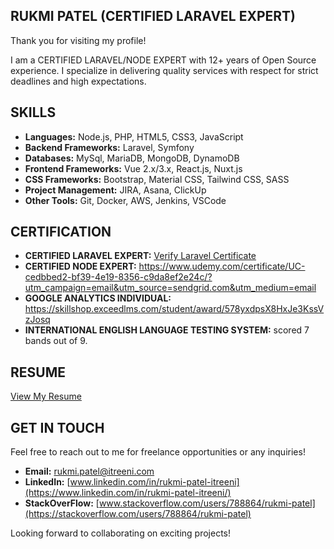 ## RUKMI PATEL (CERTIFIED LARAVEL EXPERT)

Thank you for visiting my profile!

I am a CERTIFIED LARAVEL/NODE EXPERT with 12+ years of Open Source experience. I specialize in delivering quality services with respect for strict deadlines and high expectations.

## SKILLS

- **Languages:** Node.js, PHP, HTML5, CSS3, JavaScript
- **Backend Frameworks:** Laravel, Symfony
- **Databases:** MySql, MariaDB, MongoDB, DynamoDB
- **Frontend Frameworks:** Vue 2.x/3.x, React.js, Nuxt.js
- **CSS Frameworks:** Bootstrap, Material CSS, Tailwind CSS, SASS
- **Project Management:** JIRA, Asana, ClickUp
- **Other Tools:** Git, Docker, AWS, Jenkins, VSCode

## CERTIFICATION

- **CERTIFIED LARAVEL EXPERT:** [Verify Laravel Certificate](https://verifier.certificationforlaravel.org/3e766d44-7f48-4786-8b26-9e78dd827c64)
- **CERTIFIED NODE EXPERT:** https://www.udemy.com/certificate/UC-cedbbed2-bf39-4e19-8356-c9da8ef2e24c/?utm_campaign=email&utm_source=sendgrid.com&utm_medium=email
- **GOOGLE ANALYTICS INDIVIDUAL:** https://skillshop.exceedlms.com/student/award/578yxdpsX8HxJe3KssVzJosq
- **INTERNATIONAL ENGLISH LANGUAGE TESTING SYSTEM:** scored 7 bands out of 9.

## RESUME

[View My Resume](https://drive.google.com/file/d/1teCMupQY-im4LvY7gXBBGapYe1VbqLP0/view?usp=sharing)


## GET IN TOUCH

Feel free to reach out to me for freelance opportunities or any inquiries!

- **Email:** [rukmi.patel@itreeni.com](mailto:rukmi.patel@itreeni.com)
- **LinkedIn:** [www.linkedin.com/in/rukmi-patel-itreeni](https://www.linkedin.com/in/rukmi-patel-itreeni/)
- **StackOverFlow:** [www.stackoverflow.com/users/788864/rukmi-patel](https://stackoverflow.com/users/788864/rukmi-patel)


Looking forward to collaborating on exciting projects!
